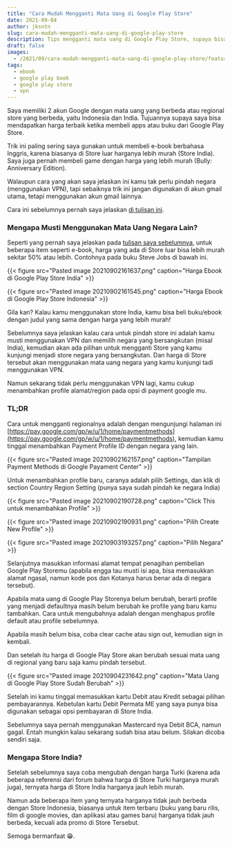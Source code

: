 ```yaml
---
title: "Cara Mudah Mengganti Mata Uang di Google Play Store"
date: 2021-09-04
author: jksntn
slug: cara-mudah-mengganti-mata-uang-di-google-play-store
description: Tips mengganti mata uang di Google Play Store, supaya bisa beli item lebih murah.
draft: false
images:
  - /2021/09/cara-mudah-mengganti-mata-uang-di-google-play-store/featured.jpg
tags:
  - ebook
  - google play book
  - google play store
  - vpn
---
```

Saya memiliki 2 akun Google dengan mata uang yang berbeda atau regional store yang berbeda, yaitu Indonesia dan India. Tujuannya supaya saya bisa mendapatkan harga terbaik ketika membeli apps atau buku dari Google Play Store.

<!--more-->

Trik ini paling sering saya gunakan untuk membeli e-book berbahasa Inggris, karena biasanya di Store luar harganya lebih murah (Store India). Saya juga pernah membeli game dengan harga yang lebih murah (Bully: Anniversary Edition). 

Walaupun cara yang akan saya jelaskan ini kamu tak perlu pindah negara (menggunakan VPN), tapi sebaiknya trik ini jangan digunakan di akun gmail utama, tetapi menggunakan akun gmail lainnya. 

Cara ini sebelumnya pernah saya jelaskan [di tulisan ini](/membeli-ebook-setengah-harga/).

### Mengapa Musti Menggunakan Mata Uang Negara Lain? 

Seperti yang pernah saya jelaskan pada [tulisan saya sebelumnya](/membeli-ebook-setengah-harga/), untuk beberapa item seperti e-book, harga yang ada di Store luar bisa lebih murah sekitar 50% atau lebih. Contohnya pada buku Steve Jobs di bawah ini.

{{< figure src="Pasted image 20210902161637.png" caption="Harga Ebook di Google Play Store India" >}}

{{< figure src="Pasted image 20210902161545.png" caption="Harga Ebook di Google Play Store Indonesia" >}}

Gila kan? Kalau kamu menggunakan store India, kamu bisa beli buku/ebook dengan judul yang sama dengan harga yang lebih murah!

Sebelumnya saya jelaskan kalau cara untuk pindah store ini adalah kamu musti menggunakan VPN dan memilih negara yang bersangkutan (misal India), kemudian akan ada pilihan untuk mengganti Store yang kamu kunjungi menjadi store negara yang bersangkutan. Dan harga di Store tersebut akan menggunakan mata uang negara yang kamu kunjungi tadi menggunakan VPN.

Namun sekarang tidak perlu menggunakan VPN lagi, kamu cukup menambahkan profile alamat/region pada opsi di payment google mu. 

### TL;DR

Cara untuk mengganti regionalnya adalah dengan mengunjungi halaman ini [https://pay.google.com/gp/w/u/1/home/paymentmethods](https://pay.google.com/gp/w/u/1/home/paymentmethods), kemudian kamu tinggal menambahkan Payment Profile ID dengan negara yang lain. 

{{< figure src="Pasted image 20210902162157.png" caption="Tampilan Payment Methods di Google Payament Center" >}}

Untuk menambahkan profile baru, caranya adalah pilih Settings, dan klik di section Country Region Setting (punya saya sudah pindah ke negara India)

{{< figure src="Pasted image 20210902190728.png" caption="Click This untuk menambahkan Profile" >}}

{{< figure src="Pasted image 20210902190931.png" caption="Pilih Create New Profile" >}}

{{< figure src="Pasted image 20210903193257.png" caption="Pilih Negara" >}}


Selanjutnya masukkan informasi alamat tempat penagihan pembelian Google Play Storemu (apabila engga tau musti isi apa, bisa memasukkan alamat ngasal, namun kode pos dan Kotanya harus benar ada di negara tersebut).

Apabila mata uang di Google Play Storenya belum berubah, berarti profile yang menjadi defaultnya masih belum berubah ke profile yang baru kamu tambahkan. Cara untuk mengubahnya adalah dengan menghapus profile default atau profile sebelumnya. 

Apabila masih belum bisa, coba clear cache atau sign out, kemudian sign in kembali.

Dan setelah itu harga di Google Play Store akan berubah sesuai mata uang di regional yang baru saja kamu pindah tersebut.

{{< figure src="Pasted image 20210904231642.png" caption="Mata Uang di Google Play Store Sudah Berubah" >}}

Setelah ini kamu tinggal memasukkan kartu Debit atau Kredit sebagai pilihan pembayarannya. Kebetulan kartu Debit Permata ME yang saya punya bisa digunakan sebagai opsi pembayaran di Store India. 

Sebelumnya saya pernah menggunakan Mastercard nya Debit BCA, namun gagal. Entah mungkin kalau sekarang sudah bisa atau belum. Silakan dicoba sendiri saja.

### Mengapa Store India?

Setelah sebelumnya saya coba mengubah dengan harga Turki (karena ada beberapa referensi dari forum bahwa harga di Store Turki harganya murah juga), ternyata harga di Store India harganya jauh lebih murah. 

Namun ada beberapa item yang ternyata harganya tidak jauh berbeda dengan Store Indonesia, biasanya untuk item terbaru (buku yang baru rilis, film di google movies, dan aplikasi atau games baru) harganya tidak jauh berbeda, kecuali ada promo di Store Tersebut. 

Semoga bermanfaat 😁.